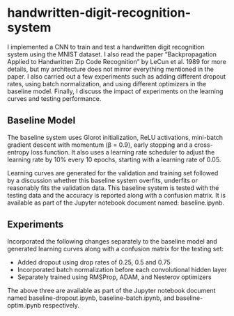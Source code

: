 # handwritten-digit-recognition-system
I implemented a CNN to train and test a handwritten digit recognition system using the MNIST dataset. I also read the paper “Backpropagation Applied to Handwritten Zip Code Recognition” by LeCun et al. 1989 for more details, but my architecture does not mirror everything mentioned in the paper. I also carried out a few experiments such as adding different dropout rates, using batch normalization, and using different optimizers in the baseline model. Finally, I discuss the impact of experiments on the learning curves and testing performance.

## Baseline Model
The baseline system uses Glorot initialization, ReLU activations, mini-batch gradient descent with momentum (β = 0.9), early stopping and a cross-entropy loss function. It also uses a learning rate scheduler to adjust the learning rate by 10% every 10 epochs, starting with a learning rate of 0.05.

Learning curves are generated for the validation and training set followed by a discussion whether this baseline system overfits, underfits or reasonably fits the validation data. This baseline system is tested with the testing data and the accuracy is reported along with a confusion matrix. It is available as part of the Jupyter notebook document named: baseline.ipynb.

## Experiments

Incorporated the following changes separately to the baseline model and generated learning curves along with a confusion matrix for the testing set:
- Added dropout using drop rates of 0.25, 0.5 and 0.75
- Incorporated batch normalization before each convolutional hidden layer
- Separately trained using RMSProp, ADAM, and Nesterov optimizers

The above three are available as part of the Jupyter notebook document named baseline-dropout.ipynb, baseline-batch.ipynb, and baseline-optim.ipynb respectively.
